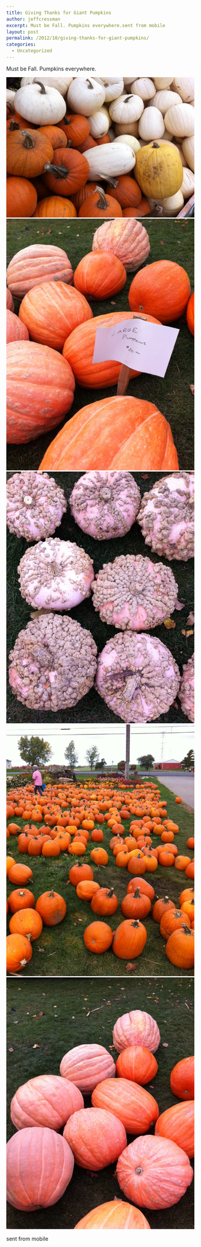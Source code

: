 ```yaml
---
title: Giving Thanks for Giant Pumpkins
author: jeffcressman
excerpt: Must be Fall. Pumpkins everywhere.sent from mobile
layout: post
permalink: /2012/10/giving-thanks-for-giant-pumpkins/
categories:
  - Uncategorized
---
```

Must be Fall. Pumpkins everywhere. 

<div class='p_embed p_image_embed'>
  <a href="/wp-content/uploads/2012/10/photo_1-scaled-1000.jpg"><img alt="Photo_1" height="373" src="/wp-content/uploads/2012/10/photo_1-scaled-1000.jpg?w=300" width="500" /></a><a href="/wp-content/uploads/2012/10/photo_2-scaled-1000.jpg"><img alt="Photo_2" height="669" src="/wp-content/uploads/2012/10/photo_2-scaled-1000.jpg?w=224" width="500" /></a><a href="/wp-content/uploads/2012/10/photo_3-scaled-1000.jpg"><img alt="Photo_3" height="669" src="/wp-content/uploads/2012/10/photo_3-scaled-1000.jpg?w=224" width="500" /></a><a href="/wp-content/uploads/2012/10/photo_4-scaled-1000.jpg"><img alt="Photo_4" height="669" src="/wp-content/uploads/2012/10/photo_4-scaled-1000.jpg?w=224" width="500" /></a><a href="/wp-content/uploads/2012/10/photo_5-scaled-1000.jpg"><img alt="Photo_5" height="669" src="/wp-content/uploads/2012/10/photo_5-scaled-1000.jpg?w=224" width="500" /></a>
</div>

sent from mobile